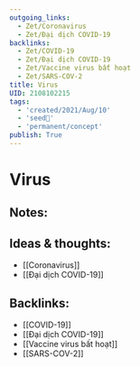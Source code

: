 ```yaml
---
outgoing_links:
  - Zet/Coronavirus
  - Zet/Đại dịch COVID-19
backlinks:
  - Zet/COVID-19
  - Zet/Đại dịch COVID-19
  - Zet/Vaccine virus bất hoạt
  - Zet/SARS-COV-2
title: Virus
UID: 2108102215
tags:
  - 'created/2021/Aug/10'
  - 'seed🥜'
  - 'permanent/concept'
publish: True
---
```

# Virus

## Notes:


## Ideas & thoughts:
- [[Coronavirus]]
- [[Đại dịch COVID-19]]

## Backlinks:
- [[COVID-19]]
- [[Đại dịch COVID-19]]
- [[Vaccine virus bất hoạt]]
- [[SARS-COV-2]]
